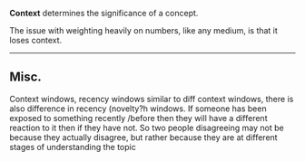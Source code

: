 

**Context** determines the significance of a concept. 

The issue with weighting heavily on numbers, like any medium, is that it loses context.


---
## Misc.
Context windows, recency windows
similar to diff context windows, there is also difference in recency (novelty?h windows. If someone has been exposed to something recently /before then they will have a different reaction to it then if they have not. So two people disagreeing may not be because they actually disagree, but rather because they are at different stages of understanding the topic